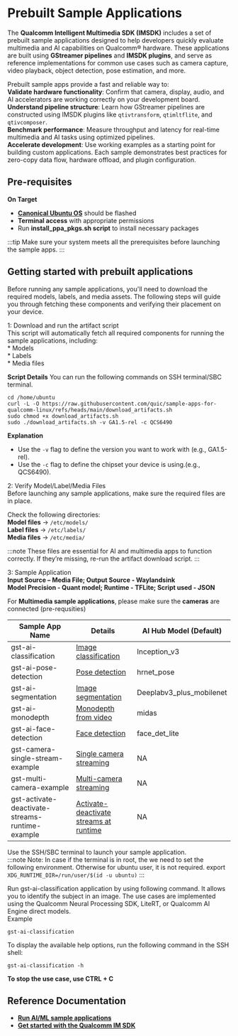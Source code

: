 # Prebuilt Sample Applications


The **Qualcomm Intelligent Multimedia SDK (IMSDK)** includes a set of prebuilt sample applications designed to help developers quickly evaluate multimedia and AI capabilities on Qualcomm® hardware. These applications are built using **GStreamer pipelines** and **IMSDK plugins**, and serve as reference implementations for common use cases such as camera capture, video playback, object detection, pose estimation, and more.  
 
Prebuilt sample apps provide a fast and reliable way to:  
**Validate hardware functionality**: Confirm that camera, display, audio, and AI accelerators are working correctly on your development board.  
**Understand pipeline structure**: Learn how GStreamer pipelines are constructed using IMSDK plugins like `qtivtransform`, `qtimltflite`, and `qtivcomposer`.  
**Benchmark performance**: Measure throughput and latency for real-time multimedia and AI tasks using optimized pipelines.  
**Accelerate development**: Use working examples as a starting point for building custom applications. Each sample demonstrates best practices for zero-copy data flow, hardware offload, and plugin configuration.    

## Pre-requisites  
**On Target**  
   * **[Canonical Ubuntu OS](../2.Update-Software/2.upgrade-ubuntu.md)** should be flashed  
   * **Terminal access** with appropriate permissions    
   * Run **install_ppa_pkgs.sh script** to install necessary packages  

:::tip
Make sure your system meets all the prerequisites before launching the sample apps.
:::

## Getting started with prebuilt applications 
Before running any sample applications, you'll need to download the required models, labels, and media assets. The following steps will guide you through fetching these components and verifying their placement on your device.  

1: Download and run the artifact script  
This script will automatically fetch all required components for running the sample applications, including:  
    * Models  
    * Labels  
    * Media files  

**Script Details**
You can run the following commands on SSH terminal/SBC terminal.
```shell
cd /home/ubuntu 
curl -L -O https://raw.githubusercontent.com/quic/sample-apps-for-qualcomm-linux/refs/heads/main/download_artifacts.sh
sudo chmod +x download_artifacts.sh 
sudo ./download_artifacts.sh -v GA1.5-rel -c QCS6490
```
**Explanation**  
* Use the `-v` flag to define the version you want to work with (e.g., GA1.5-rel).
* Use the `-c` flag to define the chipset your device is using.(e.g., QCS6490).

2: Verify Model/Label/Media Files  
Before launching any sample applications, make sure the required files are in place.    

Check the following directories:    
    **Model files** → `/etc/models/`  
    **Label files** → `/etc/labels/`   
    **Media files** → `/etc/media/`  

:::note
 These files are essential for AI and multimedia apps to function correctly. If they’re missing, re-run the artifact download script.
:::

3: Sample Application    
**Input Source – Media File; Output Source - Waylandsink**  
**Model Precision - Quant model; Runtime - TFLite; Script used - JSON**  

For **Multimedia sample applications**, please make sure the **cameras** are connected (pre-requsities)  

| Sample App Name           |  Details   | AI Hub Model (Default)         |
|------------------------------|------------|--------------------------------|
| gst-ai-classification     |  [Image classification](https://docs.qualcomm.com/bundle/publicresource/topics/80-70020-50/gst-ai-classification.html)  | Inception_v3                   
| gst-ai-pose-detection     |  [Pose detection](https://docs.qualcomm.com/bundle/publicresource/topics/80-70020-50/gst-ai-pose-detection.html)  | hrnet_pose                
| gst-ai-segmentation       |  [Image segmentation](https://docs.qualcomm.com/bundle/publicresource/topics/80-70020-50/gst-ai-segmentation.html)  | Deeplabv3_plus_mobilenet 
| gst-ai-monodepth          |  [Monodepth from video](https://docs.qualcomm.com/bundle/publicresource/topics/80-70020-50/mono-depth-from-video.html) | midas                   
| gst-ai-face-detection     |  [Face detection](https://docs.qualcomm.com/bundle/publicresource/topics/80-70020-50/gst-ai-face-detection.html) | face_det_lite                
| gst-camera-single-stream-example     |  [Single camera streaming](https://docs.qualcomm.com/bundle/publicresource/topics/80-70020-50/gst-camera-single-stream-example.html) | NA                
| gst-multi-camera-example    |  [Multi-camera streaming](https://docs.qualcomm.com/bundle/publicresource/topics/80-70020-50/gst-multi-camera-stream-example.html) | NA         
| gst-activate-deactivate-streams-runtime-example     |  [Activate-deactivate streams at runtime](https://docs.qualcomm.com/bundle/publicresource/topics/80-70020-50/gst-activate-deactivate-streams-runtime.html) | NA                

Use the SSH/SBC terminal to launch your sample application.  
:::note
Note: In case if the terminal is in root, the we need to set the following environment. Otherwise for ubuntu user, it is not required. export `XDG_RUNTIME_DIR=/run/user/$(id -u ubuntu)`
:::

Run gst-ai-classification application by using following command. It allows you to identify the subject in an image. The use cases are implemented using the Qualcomm Neural Processing SDK, LiteRT, or Qualcomm AI Engine direct models.  
Example
```shell
gst-ai-classification
```
To display the available help options, run the following command in the SSH shell:  
```shell
gst-ai-classification -h
```

**To stop the use case, use CTRL + C**

## Reference Documentation  
* [**Run AI/ML sample applications**](https://docs.qualcomm.com/bundle/publicresource/topics/80-70020-50/ai-ml-sample-applications.html)
* [**Get started with the Qualcomm IM SDK**](https://docs.qualcomm.com/bundle/publicresource/topics/80-70020-51/install-sdk.html#panel-0-VWJ1bnR1)



